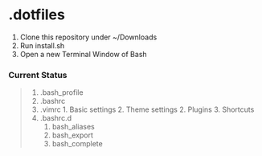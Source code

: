 # .dotfiles

1. Clone this repository under ~/Downloads
2. Run install.sh
3. Open a new Terminal Window of Bash


### Current Status
>  1. .bash_profile
>  2. .bashrc
>  3. .vimrc
        1. Basic settings 
        2. Theme settings
        2. Plugins
        3. Shortcuts
>  4. .bashrc.d
>       1. bash_aliases
>       2. bash_export
>       3. bash_complete
